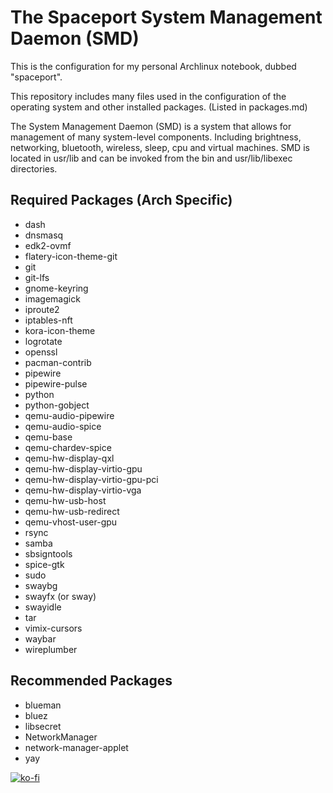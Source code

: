 # The Spaceport System Management Daemon (SMD)

This is the configuration for my personal Archlinux notebook, dubbed "spaceport".

This repository includes many files used in the configuration of the operating system and
other installed packages. (Listed in packages.md)

The System Management Daemon (SMD) is a system that allows for management of many system-level components.
Including brightness, networking, bluetooth, wireless, sleep, cpu and virtual machines.
SMD is located in usr/lib and can be invoked from the bin and usr/lib/libexec directories.

## Required Packages (Arch Specific)

- dash
- dnsmasq
- edk2-ovmf
- flatery-icon-theme-git
- git
- git-lfs
- gnome-keyring
- imagemagick
- iproute2
- iptables-nft
- kora-icon-theme
- logrotate
- openssl
- pacman-contrib
- pipewire
- pipewire-pulse
- python
- python-gobject
- qemu-audio-pipewire
- qemu-audio-spice
- qemu-base
- qemu-chardev-spice
- qemu-hw-display-qxl
- qemu-hw-display-virtio-gpu
- qemu-hw-display-virtio-gpu-pci
- qemu-hw-display-virtio-vga
- qemu-hw-usb-host
- qemu-hw-usb-redirect
- qemu-vhost-user-gpu
- rsync
- samba
- sbsigntools
- spice-gtk
- sudo
- swaybg
- swayfx (or sway)
- swayidle
- tar
- vimix-cursors
- waybar
- wireplumber

## Recommended Packages

- blueman
- bluez
- libsecret
- NetworkManager
- network-manager-applet
- yay

[![ko-fi](https://ko-fi.com/img/githubbutton_sm.svg)](https://ko-fi.com/Z8Z4121TDS)
